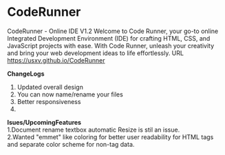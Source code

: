 # CodeRunner
CodeRunner - Online IDE V1.2
Welcome to Code Runner, your go-to online Integrated Development Environment (IDE) for crafting HTML, CSS, and JavaScript projects with ease. With Code Runner, unleash your creativity and bring your web development ideas to life effortlessly. URL https://usxv.github.io/CodeRunner 
  
**ChangeLogs**  
1. Updated overall design
2. You can now name/rename your files
3. Better responsiveness
4. 
**Isues/UpcomingFeatures**  
1.Document rename textbox automatic Resize is stil an issue.  
2.Wanted "emmet" like coloring for better user readability for HTML tags and separate color scheme for non-tag data. 
